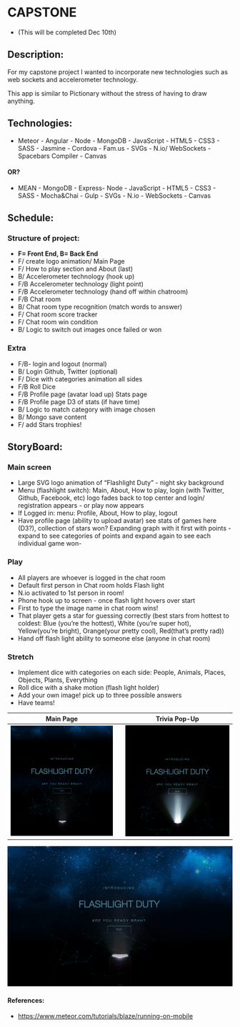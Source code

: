 # CAPSTONE
* (This will be completed Dec 10th)

## Description:
For my capstone project I wanted to incorporate new technologies such as web sockets and accelerometer technology.

This app is similar to Pictionary without the stress of having to draw anything.

## Technologies:

- Meteor - Angular - Node - MongoDB - JavaScript - HTML5 - CSS3 - SASS - Jasmine - Cordova - Fam.us - SVGs - N.io/ WebSockets - Spacebars Compiler - Canvas

#### OR?

- MEAN - MongoDB - Express- Node - JavaScript - HTML5 - CSS3 - SASS - Mocha&Chai - Gulp - SVGs - N.io - WebSockets - Canvas



## Schedule:
### Structure of project:
- **F= Front End, B= Back End**
- F/ create logo animation/ Main Page
- F/ How to play section and About (last)
- B/ Accelerometer technology (hook up)
- F/B Accelerometer technology (light point)
- F/B Accelerometer technology (hand off within chatroom)
- F/B Chat room
- B/ Chat room type recognition (match words to answer)
- F/ Chat room score tracker
- F/ Chat room win condition
- B/ Logic to switch out images once failed or won

### Extra
- F/B- login and logout (normal)
- B/ Login Github, Twitter (optional)
- F/ Dice with categories animation all sides
- F/B Roll Dice
- F/B Profile page (avatar load up) Stats page
- F/B Profile page D3 of stats (if have time)
- B/ Logic to match category with image chosen
- B/ Mongo save content
- F/ add Stars trophies!

## StoryBoard:
### Main screen
- Large SVG logo animation of “Flashlight Duty” - night sky background
- Menu (flashlight switch): Main, About, How to play, login (with Twitter, Github, Facebook, etc)
logo fades back to top center and login/ registration appears - or play now appears
- If Logged in:
menu: Profile, About, How to play, logout
- Have profile page (ability to upload avatar) see stats of games here (D3?), collection of stars won? Expanding graph with it first with points - expand to see categories of points and expand again to see each individual game won-


### Play
- All players are whoever is logged in the chat room
- Default first person in Chat room holds Flash light
- N.io activated to 1st person in room!
- Phone hook up to screen - once flash light hovers over start
- First to type the image name in chat room wins!
- That player gets a star for guessing correctly (best stars from hottest to coldest: Blue (you’re the hottest), White (you’re super hot), Yellow(you’re bright), Orange(your pretty cool), Red(that’s pretty rad))
- Hand off flash light ability to someone else (anyone in chat room)


### Stretch
- Implement dice with categories on each side: People, Animals, Places, Objects, Plants, Everything
- Roll dice with a shake motion (flash light holder)
- Add your own image! pick up to three possible answers
- Have teams!

**Main Page**                       |    |**Trivia Pop-Up**
:----------------------------------:|:--:|:----------------------------------:
![](/src/client/images/main2.png)      |    | ![](/src/client/images/main3.png)


![](/src/client/images/main1.png)

#### References:
- https://www.meteor.com/tutorials/blaze/running-on-mobile

